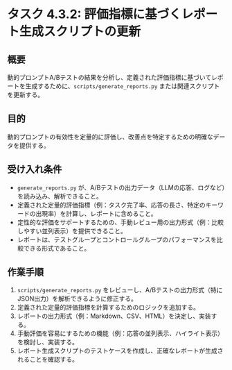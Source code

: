 # タスク 4.3.2: 評価指標に基づくレポート生成スクリプトの更新

## 概要

動的プロンプトA/Bテストの結果を分析し、定義された評価指標に基づいてレポートを生成するために、`scripts/generate_reports.py` または関連スクリプトを更新する。

## 目的

動的プロンプトの有効性を定量的に評価し、改善点を特定するための明確なデータを提供する。

## 受け入れ条件

*   `generate_reports.py` が、A/Bテストの出力データ（LLMの応答、ログなど）を読み込み、解析できること。
*   定義された定量的評価指標（例：タスク完了率、応答の長さ、特定のキーワードの出現率）を計算し、レポートに含めること。
*   定性的な評価をサポートするための、手動レビュー用の出力形式（例：比較しやすい並列表示）を提供できること。
*   レポートは、テストグループとコントロールグループのパフォーマンスを比較できる形式であること。

## 作業手順

1.  `scripts/generate_reports.py` をレビューし、A/Bテストの出力形式（特にJSON出力）を解析できるように修正する。
2.  定義された定量的評価指標を計算するためのロジックを追加する。
3.  レポートの出力形式（例：Markdown、CSV、HTML）を決定し、実装する。
4.  手動評価を容易にするための機能（例：応答の並列表示、ハイライト表示）を検討し、実装する。
5.  レポート生成スクリプトのテストケースを作成し、正確なレポートが生成されることを確認する。
